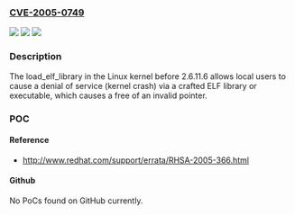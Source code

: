 ### [CVE-2005-0749](https://cve.mitre.org/cgi-bin/cvename.cgi?name=CVE-2005-0749)
![](https://img.shields.io/static/v1?label=Product&message=n%2Fa&color=blue)
![](https://img.shields.io/static/v1?label=Version&message=n%2Fa&color=blue)
![](https://img.shields.io/static/v1?label=Vulnerability&message=n%2Fa&color=brighgreen)

### Description

The load_elf_library in the Linux kernel before 2.6.11.6 allows local users to cause a denial of service (kernel crash) via a crafted ELF library or executable, which causes a free of an invalid pointer.

### POC

#### Reference
- http://www.redhat.com/support/errata/RHSA-2005-366.html

#### Github
No PoCs found on GitHub currently.

